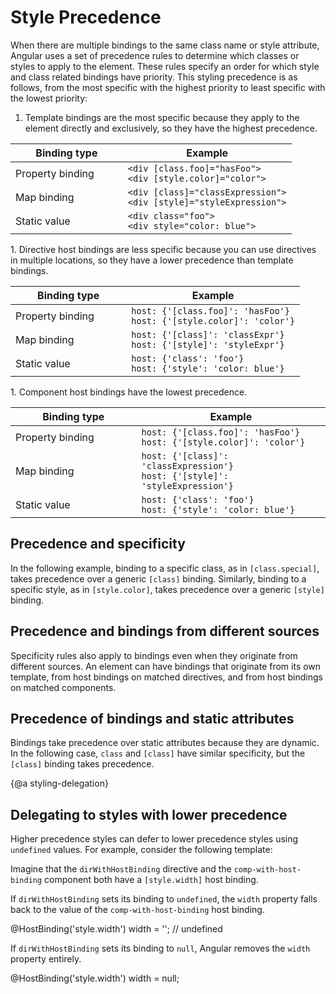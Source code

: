 # Style Precedence

When there are multiple bindings to the same class name or style attribute, Angular uses a set of precedence rules to determine which classes or styles to apply to the element.
These rules specify an order for which style and class related bindings have priority.
This styling precedence is as follows, from the most specific with the highest priority to least specific with the lowest priority:

1. Template bindings are the most specific because they apply to the element directly and exclusively, so they have the highest precedence.
  <table width="100%">
    <col width="40%"></col>
    <col width="60%"></col>
    <thead>
      <tr>
        <th>Binding type</th>
        <th>Example</th>
      </tr>
    </thead>
    <tbody>
      <tr>
        <td>Property binding</td>
        <td><code>&lt;div [class.foo]="hasFoo"&gt;</code><br><code>&lt;div [style.color]="color"&gt;</code></td>
      </tr>
      <tr>
        <td>Map binding</td>
        <td><code>&lt;div [class]="classExpression"&gt;</code><br><code>&lt;div [style]="styleExpression"&gt;</code></td>
      </tr>
      <tr>
        <td>Static value</td>
        <td><code>&lt;div class="foo"&gt;</code><br><code>&lt;div style="color: blue"&gt;</code></td>
      </tr>
    </tbody>
  </table>
1. Directive host bindings are less specific because you can use directives in multiple locations, so they have a lower precedence than template bindings.
  <table width="100%">
    <col width="40%"></col>
    <col width="60%"></col>
    <thead>
      <tr>
        <th>Binding type</th>
        <th>Example</th>
      </tr>
    </thead>
    <tbody>
      <tr>
        <td>Property binding</td>
        <td><code>host: {'[class.foo]': 'hasFoo'}</code><br><code>host: {'[style.color]': 'color'}</code></td>
      </tr>
      <tr>
        <td>Map binding</td>
        <td><code>host: {'[class]': 'classExpr'}</code><br><code>host: {'[style]': 'styleExpr'}</code></td>
      </tr>
      <tr>
        <td>Static value</td>
        <td><code>host: {'class': 'foo'}</code><br><code>host: {'style': 'color: blue'}</code></td>
      </tr>
    </tbody>
  </table>
1. Component host bindings have the lowest precedence.
    <table width="100%">
    <col width="40%"></col>
    <col width="60%"></col>
    <thead>
      <tr>
        <th>Binding type</th>
        <th>Example</th>
      </tr>
    </thead>
    <tbody>
      <tr>
        <td>Property binding</td>
        <td><code>host: {'[class.foo]': 'hasFoo'}</code><br><code>host: {'[style.color]': 'color'}</code></td>
      </tr>
      <tr>
        <td>Map binding</td>
        <td><code>host: {'[class]': 'classExpression'}</code><br><code>host: {'[style]': 'styleExpression'}</code></td>
      </tr>
      <tr>
        <td>Static value</td>
        <td><code>host: {'class': 'foo'}</code><br><code>host: {'style': 'color: blue'}</code></td>
      </tr>
    </tbody>
  </table>

## Precedence and specificity

In the following example, binding to a specific class, as in `[class.special]`, takes precedence over a generic `[class]` binding.
Similarly, binding to a specific style, as in `[style.color]`, takes precedence over a generic `[style]` binding.

<code-example path="attribute-binding/src/app/app.component.html" region="basic-specificity" header="src/app/app.component.html"></code-example>

## Precedence and bindings from different sources

Specificity rules also apply to bindings even when they originate from different sources.
An element can have bindings that originate from its own template, from host bindings on matched directives, and from host bindings on matched components.

<code-example path="attribute-binding/src/app/app.component.html" region="source-specificity" header="src/app/app.component.html"></code-example>

## Precedence of bindings and static attributes

Bindings take precedence over static attributes because they are dynamic.
In the following case, `class` and `[class]` have similar specificity, but the `[class]` binding takes precedence.

<code-example path="attribute-binding/src/app/app.component.html" region="dynamic-priority" header="src/app/app.component.html"></code-example>

{@a styling-delegation}

## Delegating to styles with lower precedence

Higher precedence styles can defer to lower precedence styles using `undefined` values.
For example, consider the following template:

<code-example path="attribute-binding/src/app/app.component.html" region="style-delegation" header="src/app/app.component.html"></code-example>

Imagine that the `dirWithHostBinding` directive and the `comp-with-host-binding` component both have a `[style.width]` host binding.

<code-example path="attribute-binding/src/app/comp-with-host-binding.component.ts" region="hostbinding" header="src/app/comp-with-host-binding.component.ts and dirWithHostBinding.directive.ts"></code-example>

If `dirWithHostBinding` sets its binding to `undefined`, the `width` property falls back to the value of the `comp-with-host-binding` host binding.

<code-example header="dirWithHostBinding directive">
@HostBinding('style.width')
width = ''; // undefined
</code-example>

<div class="alert is-helpful">

  If `dirWithHostBinding` sets its binding to `null`, Angular removes the `width` property entirely.

  <code-example header="dirWithHostBinding">
  @HostBinding('style.width')
  width = null;
  </code-example>

</div>
